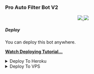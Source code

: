 ### Pro Auto Filter Bot V2

  </a>
</p>
<p align="center">
  <a href="https://github.com/PR0FESS0R-99/Pro-Auto-Filter-Bot-V2/stargazers">
    <img src="https://img.shields.io/github/stars/PR0FESS0R-99/Pro-Auto-Filter-Bot-V2?style=social">

  </a>
  
  <a href="https://github.com/PR0FESS0R-99/Pro-Auto-Filter-Bot-V2/fork">
    <img src="https://img.shields.io/github/forks/PR0FESS0R-99/Pro-Auto-Filter-Bot-V2?label=Fork&style=social">

  </a>  
</p>

##### Deploy
You can deploy this bot anywhere.

**[Watch Deploying Tutorial...](https://youtu.be/OTqZmADyOjU)**

<details><summary>Deploy To Heroku</summary>
<p>
<br>
<a href="https://heroku.com/deploy?template=https://github.com/MoviesbizzYT/Auto-Filter-Bot-v3">
  <img src="https://www.herokucdn.com/deploy/button.svg" alt="Deploy">
</a>
</p>
</details>

<details><summary>Deploy To VPS</summary>
<p>
<pre>
git clone https://github.com/MoviesbizzYT/Auto-Filter-Bot-v3
cd Pro-Auto-Filter-Bot-V2-ReMaster
pip3 install -r requirements.txt
# Change The Vars Of bot/__init__.py File Accordingly
python3 -m bot
</pre>
</p>
</details>
